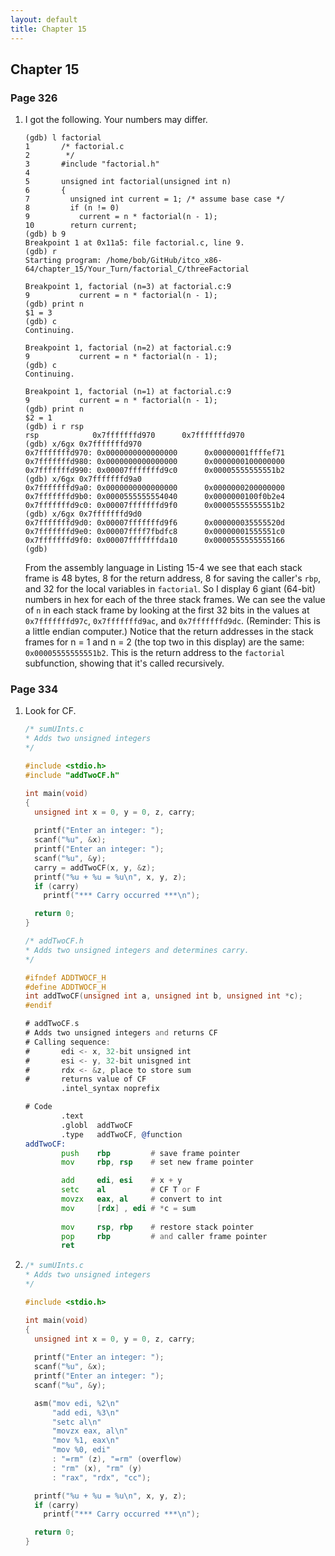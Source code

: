 ```yaml
---
layout: default
title: Chapter 15
---
```


## Chapter 15

### Page 326
1.  I got the following. Your numbers may differ.
    ```
    (gdb) l factorial
    1       /* factorial.c
    2        */
    3       #include "factorial.h"
    4
    5       unsigned int factorial(unsigned int n)
    6       {
    7         unsigned int current = 1; /* assume base case */
    8         if (n != 0)
    9           current = n * factorial(n - 1);
    10        return current;
    (gdb) b 9
    Breakpoint 1 at 0x11a5: file factorial.c, line 9.
    (gdb) r
    Starting program: /home/bob/GitHub/itco_x86-64/chapter_15/Your_Turn/factorial_C/threeFactorial 

    Breakpoint 1, factorial (n=3) at factorial.c:9
    9           current = n * factorial(n - 1);
    (gdb) print n
    $1 = 3
    (gdb) c
    Continuing.

    Breakpoint 1, factorial (n=2) at factorial.c:9
    9           current = n * factorial(n - 1);
    (gdb) c
    Continuing.

    Breakpoint 1, factorial (n=1) at factorial.c:9
    9           current = n * factorial(n - 1);
    (gdb) print n
    $2 = 1
    (gdb) i r rsp
    rsp            0x7fffffffd970      0x7fffffffd970
    (gdb) x/6gx 0x7fffffffd970
    0x7fffffffd970: 0x0000000000000000      0x00000001ffffef71
    0x7fffffffd980: 0x0000000000000000      0x0000000100000000
    0x7fffffffd990: 0x00007fffffffd9c0      0x00005555555551b2
    (gdb) x/6gx 0x7fffffffd9a0
    0x7fffffffd9a0: 0x0000000000000000      0x0000000200000000
    0x7fffffffd9b0: 0x0000555555554040      0x0000000100f0b2e4
    0x7fffffffd9c0: 0x00007fffffffd9f0      0x00005555555551b2
    (gdb) x/6gx 0x7fffffffd9d0
    0x7fffffffd9d0: 0x00007fffffffd9f6      0x000000035555520d
    0x7fffffffd9e0: 0x00007ffff7fbdfc8      0x00000001555551c0
    0x7fffffffd9f0: 0x00007fffffffda10      0x0000555555555166
    (gdb) 
    ```
    From the assembly language in Listing 15-4 we see that each stack frame is 48 bytes, 8 for the return address, 8 for saving the caller's `rbp`, and 32 for the local variables in `factorial`. So I display 6 giant (64-bit) numbers in hex for each of the three stack frames. We can see the value of `n` in each stack frame by looking at the first 32 bits in the values at `0x7fffffffd97c`, `0x7fffffffd9ac`, and `0x7fffffffd9dc`. (Reminder: This is a little endian computer.) Notice that the return addresses in the stack frames for n = 1 and n = 2 (the top two in this display) are the same: `0x00005555555551b2`. This is the return address to the `factorial` subfunction, showing that it's called recursively.

### Page 334
1.  Look for CF.
    ```c
    /* sumUInts.c
    * Adds two unsigned integers
    */

    #include <stdio.h>
    #include "addTwoCF.h"

    int main(void)
    {
      unsigned int x = 0, y = 0, z, carry;
      
      printf("Enter an integer: ");
      scanf("%u", &x);
      printf("Enter an integer: ");
      scanf("%u", &y);
      carry = addTwoCF(x, y, &z);
      printf("%u + %u = %u\n", x, y, z);
      if (carry)
        printf("*** Carry occurred ***\n");

      return 0;
    }
    ```
    ```c
    /* addTwoCF.h
    * Adds two unsigned integers and determines carry.
    */

    #ifndef ADDTWOCF_H
    #define ADDTWOCF_H
    int addTwoCF(unsigned int a, unsigned int b, unsigned int *c);
    #endif
    ```
    ```asm
    # addTwoCF.s
    # Adds two unsigned integers and returns CF
    # Calling sequence:
    #       edi <- x, 32-bit unsigned int
    #       esi <- y, 32-bit unisgned int
    #       rdx <- &z, place to store sum
    #       returns value of CF
            .intel_syntax noprefix

    # Code
            .text
            .globl  addTwoCF
            .type   addTwoCF, @function
    addTwoCF:
            push    rbp         # save frame pointer
            mov     rbp, rsp    # set new frame pointer

            add     edi, esi    # x + y
            setc    al          # CF T or F
            movzx   eax, al     # convert to int
            mov     [rdx] , edi # *c = sum
            
            mov     rsp, rbp    # restore stack pointer
            pop     rbp         # and caller frame pointer
            ret
    ```

2.  
    ```c
    /* sumUInts.c
    * Adds two unsigned integers
    */

    #include <stdio.h>

    int main(void)
    {
      unsigned int x = 0, y = 0, z, carry;
      
      printf("Enter an integer: ");
      scanf("%u", &x);
      printf("Enter an integer: ");
      scanf("%u", &y);

      asm("mov edi, %2\n"
          "add edi, %3\n"
          "setc al\n"
          "movzx eax, al\n"
          "mov %1, eax\n"
          "mov %0, edi"
          : "=rm" (z), "=rm" (overflow)
          : "rm" (x), "rm" (y)
          : "rax", "rdx", "cc");

      printf("%u + %u = %u\n", x, y, z);
      if (carry)
        printf("*** Carry occurred ***\n");

      return 0;
    }
    ```

